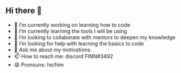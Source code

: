 ## Hi there 👋

- 🔭 I’m currently working on learning how to code
- 🌱 I’m currently learning the tools I will be using
- 👯 I’m looking to collaborate with mentors to deepen my knowledge
- 🤔 I’m looking for help with learning the basics to code
- 💬 Ask me about my motivations 
- 📫 How to reach me: discord FINN#3492
- 😄 Pronouns: he/him
